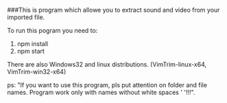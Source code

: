 ###This is program which allowe you to extract sound and video from your imported file.

To run this pogram you need to:

1. npm install
2. npm start

There are also Windows32 and linux distributions.
(VimTrim-linux-x64, VimTrim-win32-x64)

ps: "If you want to use this program, pls put attention on folder and file names. Program work only with names without  white spaces ' '!!!".

